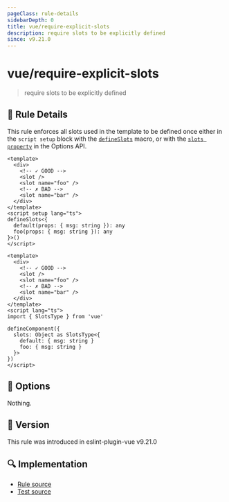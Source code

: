 ```yaml
---
pageClass: rule-details
sidebarDepth: 0
title: vue/require-explicit-slots
description: require slots to be explicitly defined
since: v9.21.0
---
```


# vue/require-explicit-slots

> require slots to be explicitly defined

## :book: Rule Details

This rule enforces all slots used in the template to be defined once either in the `script setup` block with the [`defineSlots`](https://vuejs.org/api/sfc-script-setup.html) macro, or with the [`slots property`](https://vuejs.org/api/options-rendering.html#slots) in the Options API.

<eslint-code-block :rules="{'vue/require-explicit-slots': ['error']}">

```vue
<template>
  <div>
    <!-- ✓ GOOD -->
    <slot />
    <slot name="foo" />
    <!-- ✗ BAD -->
    <slot name="bar" />
  </div>
</template>
<script setup lang="ts">
defineSlots<{
  default(props: { msg: string }): any
  foo(props: { msg: string }): any
}>()
</script>
```

</eslint-code-block>

<eslint-code-block :rules="{'vue/require-explicit-slots': ['error']}">

```vue
<template>
  <div>
    <!-- ✓ GOOD -->
    <slot />
    <slot name="foo" />
    <!-- ✗ BAD -->
    <slot name="bar" />
  </div>
</template>
<script lang="ts">
import { SlotsType } from 'vue'

defineComponent({
  slots: Object as SlotsType<{
    default: { msg: string }
    foo: { msg: string }
  }>
})
</script>
```

</eslint-code-block>

## :wrench: Options

Nothing.

## :rocket: Version

This rule was introduced in eslint-plugin-vue v9.21.0

## :mag: Implementation

- [Rule source](https://github.com/vuejs/eslint-plugin-vue/blob/master/lib/rules/require-explicit-slots.js)
- [Test source](https://github.com/vuejs/eslint-plugin-vue/blob/master/tests/lib/rules/require-explicit-slots.js)
